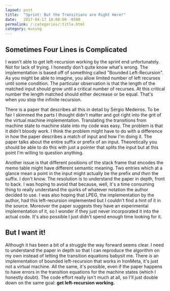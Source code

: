```yaml
---
layout: post
title:  "Sprint: But the Transitions are Right Here!"
date:   2017-04-17 10:00:00 -0500
permalink: /:categories/:title.html
category: musing
---
```


## Sometimes Four Lines is Complicated

I wasn't able to get left-recursion working by the sprint end unfortunately.
Not for lack of trying.
I honestly don't quite know what's wrong.
The implementation is based off of something called "Bounded Left-Recursion".
As you might be able to imagine, you allow limited number of left recurses until some condition.
The particular observation is that the length of the matched input should grow until a critical number of recurses.
At this critical number the length matched should either decrease or be equal.
That's when you stop the infinite recursion.

There is a paper that describes all this in detail by Sérgio Medeiros.
To be fair I skimmed the parts I thought didn't matter and got right into the grit of the virtual machine implementation.
Translating the transitions from machine state to machine state into my code was easy.
The problem is that it didn't bloody work.
I think the problem might have to do with a difference in how the paper describes a match of input and how I'm doing it.
The paper talks about the entire suffix or prefix of an input.
Theoretically you should be able to do this with just a pointer that splits the input but at this point I'm willing to question anything.

Another issue is that different positions of the stack frame that encodes the memo table might have different semantic meaning.
Two entries which at a glance mean a point in the input might actually be the prefix _and then_ the suffix.
I don't know.
The resolution is to understand the paper in depth, front to back.
I was hoping to avoid that because, well, it's a time consuming thing to really understand the quirks of whatever notation the author decided to use.
I was also hoping that LPEG, the implementation by the author, had this left-recursion implemented but I couldn't find a hint of it in the source.
Moreover the paper suggests they have an experimental implementation of it, so I wonder if they just never incorporated it into the actual code.
It's also possible I just didn't spend enough time looking for it.

## But I want it!

Although it has been a bit of a struggle the way forward seems clear.
I need to understand the paper in depth so that I can reproduce the algorithm on my own instead of letting the transition equations babysit me.
There _is_ an implementation of bounded left-recursion that works in IronMeta, it's just not a virtual machine.
All the same, it's possible, even if the paper happens to have errors in the transition equations for the machine states (which I honestly doubt).
The code effort really isn't much at all, so I'll just double down on the same goal: **get left-recursion working.**

